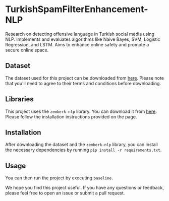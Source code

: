 # TurkishSpamFilterEnhancement-NLP
Research on detecting offensive language in Turkish social media using NLP. Implements and evaluates algorithms like Naive Bayes, SVM, Logistic Regression, and LSTM. Aims to enhance online safety and promote a secure online space.

## Dataset

The dataset used for this project can be downloaded from [here](https://www.kaggle.com/cuneytdemir/turkish-spam-dataset). Please note that you'll need to agree to their terms and conditions before downloading.

## Libraries

This project uses the `zemberk-nlp` library. You can download it from [here](https://github.com/ahmetaa/zemberek-nlp). Please follow the installation instructions provided on the page.

## Installation

After downloading the dataset and the `zemberk-nlp` library, you can install the necessary dependencies by running `pip install -r requirements.txt`.

## Usage

You can then run the project by executing `baseline`.

We hope you find this project useful. If you have any questions or feedback, please feel free to open an issue or submit a pull request.
